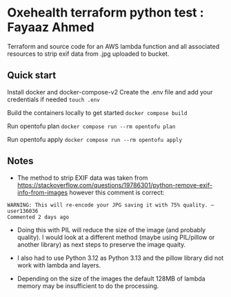 # Oxehealth terraform python test : Fayaaz Ahmed

Terraform and source code for an AWS lambda function and all associated resources
to strip exif data from .jpg uploaded to bucket.

## Quick start

Install docker and docker-compose-v2
Create the .env file and add your credentials if needed
`touch .env`

Build the containers locally to get started
`docker compose build`

Run opentofu plan
`docker compose run --rm opentofu plan`

Run opentofu apply
`docker compose run --rm opentofu apply`


## Notes

- The method to strip EXIF data was taken from https://stackoverflow.com/questions/19786301/python-remove-exif-info-from-images
however this comment is correct:
```
WARNING: This will re-encode your JPG saving it with 75% quality. – 
user136036
Commented 2 days ago
```

- Doing this with PIL will reduce the size of the image (and probably quality). I would look at
 a different method (maybe using PIL/pillow or another library) as next steps to preserve the image quaity.

- I also had to use Python 3.12 as Python 3.13 and the pillow library did not work with lambda and layers. 

- Depending on the size of the images the default 128MB of lambda memory may be insufficient to do the processing.
